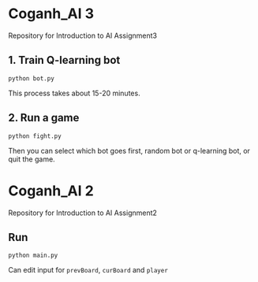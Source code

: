 # Coganh_AI 3
Repository for Introduction to AI Assignment3
## 1. Train Q-learning bot
```
python bot.py
```
This process takes about 15-20 minutes.
## 2. Run a game
```
python fight.py
```
Then you can select which bot goes first, random bot or q-learning bot, or quit the game.

# Coganh_AI 2
Repository for Introduction to AI Assignment2
## Run
```
python main.py
```
Can edit input for `prevBoard`, `curBoard` and `player`